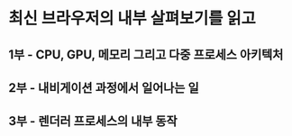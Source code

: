 # 최신 브라우저의 내부 살펴보기를 읽고

## 1부 - CPU, GPU, 메모리 그리고 다중 프로세스 아키텍처

## 2부 - 내비게이션 과정에서 일어나는 일

## 3부 - 렌더러 프로세스의 내부 동작

